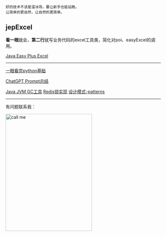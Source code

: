 ```
好的技术不该是溜冰场，要让新手也能站稳。
让简单的更自然，让自然的更简单。
```

## jepExcel
**看一眼**就会，**第二行**就写业务代码的excel工具类，简化对poi、easyExcel的调用。

[Java Easy Plus Excel](https://github.com/jeasyplus/jepexcel)

---
[一眼看完python基础](https://jeasyplus.com/python/)

[ChatGPT Prompt总结](https://jeasyplus.com/chatGPT/ChatGPT文档.pdf)

[Java JVM GC工具](https://jeasyplus.com/java_gc)
[Redis锁实现](https://jeasyplus.com/redis/lock)
[设计模式-patterns](https://jeasyplus.com/patterns)

---
有问题联系我：

<img src="https://jeasyplus.com/images/home/wechat_1618.JPG" alt="call me" width="280" height="380">